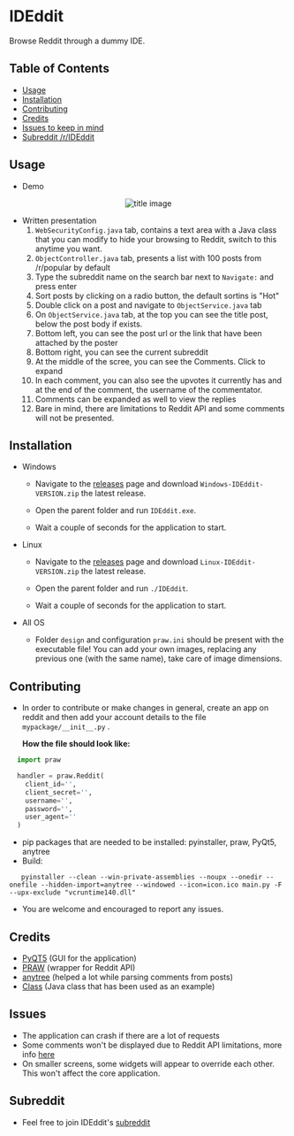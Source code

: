 # IDEddit
Browse Reddit through a dummy IDE. 

## Table of Contents
* [Usage](#usage)
* [Installation](#installation)
* [Contributing](#contributing)
* [Credits](#credits)
* [Issues to keep in mind](#issues)
* [Subreddit /r/IDEddit](#subreddit)


## Usage

* Demo

<p align="center">
<img alt="title image" src="ideddit_demo.gif"/>
</p>

* Written presentation
  1. ```WebSecurityConfig.java``` tab, contains a text area with a Java class that you can modify to hide your browsing to Reddit, switch to this anytime you want.
  2. ```ObjectController.java``` tab, presents a list with 100 posts from /r/popular by default
  3. Type the subreddit name on the search bar next to ```Navigate:``` and press enter
  4. Sort posts by clicking on a radio button, the default sortins is "Hot"
  5. Double click on a post and navigate to ```ObjectService.java``` tab
  6. On ```ObjectService.java``` tab, at the top you can see the title post, below the post body if exists. 
  7. Bottom left, you can see the post url or the link that have been attached by the poster
  8. Bottom right, you can see the current subreddit
  9. At the middle of the scree, you can see the Comments. Click to expand
  10. In each comment, you can also see the upvotes it currently has and at the end of the comment, the username of the commentator.
  11. Comments can be expanded as well to view the replies
  12. Bare in mind, there are limitations to Reddit API and some comments will not be presented.

## Installation
       
* Windows
   * Navigate to the [releases] page and download ```Windows-IDEddit-VERSION.zip``` the latest release.


   * Open the parent folder and run ```IDEddit.exe```.


   * Wait a couple of seconds for the application to start.
       
* Linux
   * Navigate to the [releases] page and download ```Linux-IDEddit-VERSION.zip``` the latest release.


   * Open the parent folder and run ```./IDEddit```.


   * Wait a couple of seconds for the application to start.
       
* All OS
   * Folder ```design``` and configuration ```praw.ini``` should be present with the executable file! You can add your own images, replacing any previous one (with the same name), take care of image dimensions.       
       
## Contributing
  * In order to contribute or make changes in general, create an app on reddit and then add your account details to the file ```mypackage/__init__.py``` .
  
     **How the file should look like:**
   ```python
     import praw

     handler = praw.Reddit(
       client_id='',
       client_secret='',
       username='',
       password='',
       user_agent=''
     )
   ```
   
   * pip packages that are needed to be installed: pyinstaller, praw, PyQt5, anytree 
   * Build:
   ```
      pyinstaller --clean --win-private-assemblies --noupx --onedir --onefile --hidden-import=anytree --windowed --icon=icon.ico main.py -F --upx-exclude "vcruntime140.dll"
   ```



   
   
  * You are welcome and encouraged to report any issues.
  
  
  
  
  
## Credits
  * [PyQT5] (GUI for the application)
  * [PRAW] (wrapper for Reddit API) 
  * [anytree] (helped a lot while parsing comments from posts) 
  * [Class] (Java class that has been used as an example)
  
  
  
  
  
## Issues
  * The application can crash if there are a lot of requests 
  * Some comments won't be displayed due to Reddit API limitations, more info [here] 
  * On smaller screens, some widgets will appear to override each other. This won't affect the core application.

## Subreddit
* Feel free to join IDEddit's [subreddit]

[//]: #
   [PyQT5]: <https://github.com/baoboa/pyqt5>
   [PRAW]: <https://github.com/praw-dev/praw>
   [anytree]: <https://github.com/c0fec0de/anytree>
   [here]: <https://github.com/praw-dev/praw/issues/1043#issuecomment-471233284>
   [releases]: <https://github.com/mpapd/IDEddit/releases>
   [Class]:                    <https://github.com/openjdk/jdk/blob/master/src/java.desktop/windows/classes/com/sun/java/swing/plaf/windows/AnimationController.java>
 [subreddit]: <https://www.reddit.com/r/IDEddit/>

